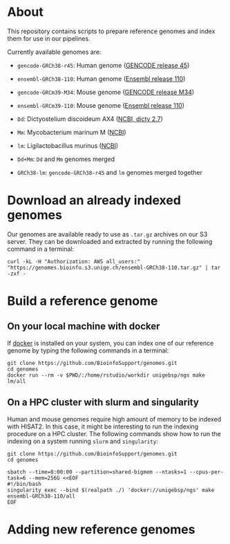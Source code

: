

# About
This repository contains scripts to prepare reference genomes and index them for
use in our pipelines.

Currently available genomes are:

 - `gencode-GRCh38-r45`: Human genome ([GENCODE release 45](https://www.gencodegenes.org))
 
 - `ensembl-GRCh38-110`: Human genome ([Ensembl release 110](http://jul2023.archive.ensembl.org/)) 
 
 - `gencode-GRCm39-M34`: Mouse genome ([GENCODE release M34](https://www.gencodegenes.org))
 
 - `ensembl-GRCm39-110`: Mouse genome ([Ensembl release 110](http://jul2023.archive.ensembl.org/))
 
 - `Dd`: Dictyostelium discoideum AX4 ([NCBI, dicty 2.7](https://www.ncbi.nlm.nih.gov/datasets/genome/GCF_000004695.1/))
 
 - `Mm`: Mycobacterium marinum M ([NCBI](https://www.ncbi.nlm.nih.gov/datasets/genome/GCF_000018345.1/))
 
 - `lm`: Ligilactobacillus murinus ([NCBI](https://www.ncbi.nlm.nih.gov/datasets/genome/GCF_003288115.1/))
 
 - `Dd+Mm`: `Dd` and `Mm` genomes merged
 
 - `GRCh38-lm`: `gencode-GRCh38-r45` and `lm` genomes merged together



# Download an already indexed genomes

Our genomes are available ready to use as `.tar.gz` archives on our S3 server.
They can be downloaded and extracted by running the following command in a terminal:
```
curl -kL -H "Authorization: AWS all_users:" "https://genomes.bioinfo.s3.unige.ch/ensembl-GRCh38-110.tar.gz" | tar -zxf -
```



# Build a reference genome

## On your local machine with docker

If [docker](https://www.docker.com) is installed on your system, you can index 
one of our reference genome by typing the following commands in a terminal:
```
git clone https://github.com/BioinfoSupport/genomes.git
cd genomes
docker run --rm -v $PWD/:/home/rstudio/workdir unigebsp/ngs make lm/all
```


## On a HPC cluster with slurm and singularity

Human and mouse genomes require high amount of memory to be indexed with 
HISAT2. In this case, it might be interesting to run the indexing procedure
on a HPC cluster. The following commands show how to run the indexing on a system
running `slurm` and `singularity`:
```
git clone https://github.com/BioinfoSupport/genomes.git
cd genomes

sbatch --time=8:00:00 --partition=shared-bigmem --ntasks=1 --cpus-per-task=6 --mem=256G <<EOF
#!/bin/bash
singularity exec --bind $(realpath ./) 'docker://unigebsp/ngs' make ensembl-GRCh38-110/all
EOF
```




# Adding new reference genomes


